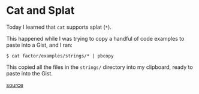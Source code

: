 # Cat and Splat

Today I learned that `cat` supports splat (`*`).

This happened while I was trying to copy a handful of code examples to paste into a Gist, and I ran:

```
$ cat factor/examples/strings/* | pbcopy
```

This copied all the files in the `strings/` directory into my clipboard, ready to paste into the Gist.

[source](https://til.hashrocket.com/posts/eee0bde61c-cat-and-splat)
